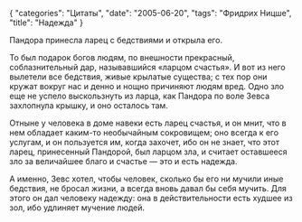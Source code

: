 {
   "categories": "Цитаты",
   "date": "2005-06-20",
   "tags": "Фридрих Ницше",
   "title": "Надежда"
}

Пандора принесла ларец с бедствиями и открыла его.

То был подарок богов людям, по внешности прекрасный, соблазнительный дар, называвшийся «ларцом счастья». И вот из него вылетели все бедствия, живые крылатые существа; с тех пор они кружат вокруг нас и денно и нощно причиняют людям вред. Одно зло еще не успело выскользнуть из ларца, как Пандора по воле Зевса захлопнула крышку, и оно осталось там.

Отныне у человека в доме навеки есть ларец счастья, и он мнит, что в нем обладает каким-то необычайным сокровищем; оно всегда к его услугам, и он пользуется им, когда захочет, ибо он не знает, что этот ларец, принесенный Пандорой, был ларцом зла, и считает оставшееся зло за величайшее благо и счастье — это и есть надежда.

А именно, Зевс хотел, чтобы человек, сколько бы его ни мучили иные бедствия, не бросал жизни, а всегда вновь давал бы себя мучить. Для этого он дал человеку надежду: она в действительности есть худшее из зол, ибо удлиняет мучение людей.
